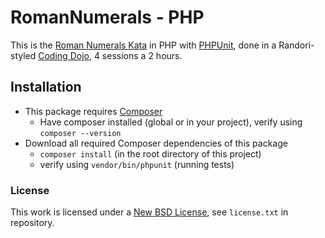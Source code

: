 # RomanNumerals - PHP

This is the [Roman Numerals Kata](http://codingdojo.org/kata/RomanNumerals/)
in PHP with [PHPUnit](https://phpunit.de/),
done in a Randori-styled [Coding Dojo](http://codingdojo.org/WhatIsCodingDojo/), 
4 sessions a 2 hours.

## Installation
* This package requires [Composer](https://getcomposer.org/)
    * Have composer installed (global or in your project), verify using ```composer --version```
* Download all required Composer dependencies of this package
    * ```composer install``` (in the root directory of this project)
    * verify using ```vendor/bin/phpunit``` (running tests)

### License
This work is licensed under a [New BSD License](http://opensource.org/licenses/bsd-license.php), see `license.txt` in repository.
